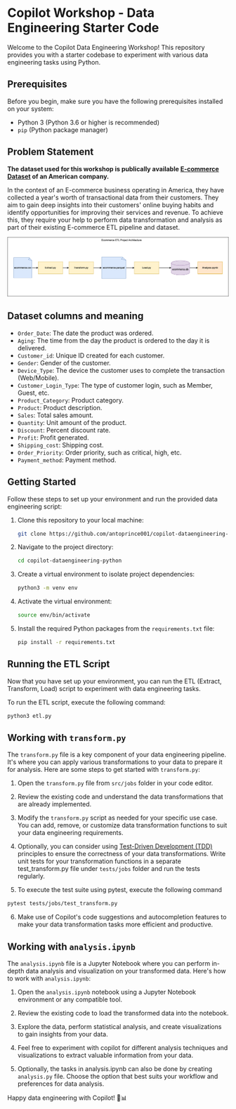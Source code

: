 # Copilot Workshop - Data Engineering Starter Code

Welcome to the Copilot Data Engineering Workshop! This repository provides you with a starter codebase to experiment with various data engineering tasks using Python. 

## Prerequisites

Before you begin, make sure you have the following prerequisites installed on your system:

- Python 3 (Python 3.6 or higher is recommended)
- `pip` (Python package manager)


## Problem Statement

<b>The dataset used for this workshop is publically available [E-commerce Dataset](https://www.kaggle.com/datasets/mervemenekse/ecommerce-dataset) of an American company.</b>

In the context of an E-commerce business operating in America, they have collected a year's worth of transactional data from their customers. They aim to gain deep insights into their customers' online buying habits and identify opportunities for improving their services and revenue. To achieve this, they require your help to perform data transformation and analysis as part of their existing E-commerce ETL pipeline and dataset.

![Project Architecture](./docs/ecommerce_etl.drawio.png)


## Dataset columns and meaning

- `Order_Date`: The date the product was ordered.
- `Aging`: The time from the day the product is ordered to the day it is delivered.
- `Customer_id`: Unique ID created for each customer.
- `Gender`: Gender of the customer.
- `Device_Type`: The device the customer uses to complete the transaction (Web/Mobile).
- `Customer_Login_Type`: The type of customer login, such as Member, Guest, etc.
- `Product_Category`: Product category.
- `Product`: Product description.
- `Sales`: Total sales amount.
- `Quantity`: Unit amount of the product.
- `Discount`: Percent discount rate.
- `Profit`: Profit generated.
- `Shipping_cost`: Shipping cost.
- `Order_Priority`: Order priority, such as critical, high, etc.
- `Payment_method`: Payment method.


## Getting Started

Follow these steps to set up your environment and run the provided data engineering script:

1. Clone this repository to your local machine:

   ```bash
   git clone https://github.com/antoprince001/copilot-dataengineering-python/
   ```

2. Navigate to the project directory:

   ```bash
   cd copilot-dataengineering-python
   ```

3. Create a virtual environment to isolate project dependencies:

   ```bash
   python3 -m venv env
   ```

4. Activate the virtual environment:

   ```bash
   source env/bin/activate
   ```

5. Install the required Python packages from the `requirements.txt` file:

   ```bash
   pip install -r requirements.txt
   ```

   
## Running the ETL Script

Now that you have set up your environment, you can run the ETL (Extract, Transform, Load) script to experiment with data engineering tasks.

To run the ETL script, execute the following command:

```bash
python3 etl.py
```


## Working with `transform.py`

The `transform.py` file is a key component of your data engineering pipeline. It's where you can apply various transformations to your data to prepare it for analysis. Here are some steps to get started with `transform.py`:

1. Open the `transform.py` file from `src/jobs` folder in your code editor.

2. Review the existing code and understand the data transformations that are already implemented.

3. Modify the `transform.py` script as needed for your specific use case. You can add, remove, or customize data transformation functions to suit your data engineering requirements.

4. Optionally, you can consider using [Test-Driven Development (TDD)](https://antoprince001.medium.com/test-driven-development-in-pyspark-3b48f77bca06) principles to ensure the correctness of your data transformations. Write unit tests for your transformation functions in a separate test_transform.py file under `tests/jobs` folder and run the tests regularly.

5. To execute the test suite using pytest, execute the following command
```bash
pytest tests/jobs/test_transform.py

```

6. Make use of Copilot's code suggestions and autocompletion features to make your data transformation tasks more efficient and productive.


## Working with `analysis.ipynb`

The `analysis.ipynb` file is a Jupyter Notebook where you can perform in-depth data analysis and visualization on your transformed data. Here's how to work with `analysis.ipynb`:

1. Open the `analysis.ipynb` notebook using a Jupyter Notebook environment or any compatible tool.

2. Review the existing code to load the transformed data into the notebook.

3. Explore the data, perform statistical analysis, and create visualizations to gain insights from your data.

4. Feel free to experiment with copilot for different analysis techniques and visualizations to extract valuable information from your data.

5. Optionally, the tasks in analysis.ipynb can also be done by creating `analysis.py` file. Choose the option that best suits your workflow and preferences for data analysis.

Happy data engineering with Copilot! 🚀📊
